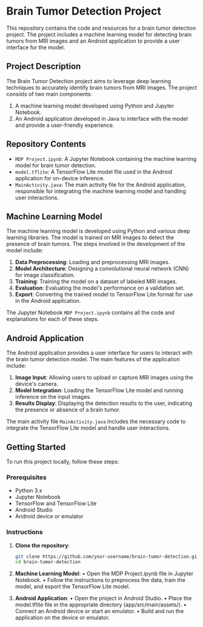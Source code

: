 # Brain Tumor Detection Project

This repository contains the code and resources for a brain tumor detection project. The project includes a machine learning model for detecting brain tumors from MRI images and an Android application to provide a user interface for the model.

## Project Description

The Brain Tumor Detection project aims to leverage deep learning techniques to accurately identify brain tumors from MRI images. The project consists of two main components:
1. A machine learning model developed using Python and Jupyter Notebook.
2. An Android application developed in Java to interface with the model and provide a user-friendly experience.

## Repository Contents

- `MDP Project.ipynb`: A Jupyter Notebook containing the machine learning model for brain tumor detection.
- `model.tflite`: A TensorFlow Lite model file used in the Android application for on-device inference.
- `MainActivity.java`: The main activity file for the Android application, responsible for integrating the machine learning model and handling user interactions.

## Machine Learning Model

The machine learning model is developed using Python and various deep learning libraries. The model is trained on MRI images to detect the presence of brain tumors. The steps involved in the development of the model include:

1. **Data Preprocessing**: Loading and preprocessing MRI images.
2. **Model Architecture**: Designing a convolutional neural network (CNN) for image classification.
3. **Training**: Training the model on a dataset of labeled MRI images.
4. **Evaluation**: Evaluating the model's performance on a validation set.
5. **Export**: Converting the trained model to TensorFlow Lite format for use in the Android application.

The Jupyter Notebook `MDP Project.ipynb` contains all the code and explanations for each of these steps.

## Android Application

The Android application provides a user interface for users to interact with the brain tumor detection model. The main features of the application include:

1. **Image Input**: Allowing users to upload or capture MRI images using the device's camera.
2. **Model Integration**: Loading the TensorFlow Lite model and running inference on the input images.
3. **Results Display**: Displaying the detection results to the user, indicating the presence or absence of a brain tumor.

The main activity file `MainActivity.java` includes the necessary code to integrate the TensorFlow Lite model and handle user interactions.

## Getting Started

To run this project locally, follow these steps:

### Prerequisites

- Python 3.x
- Jupyter Notebook
- TensorFlow and TensorFlow Lite
- Android Studio
- Android device or emulator

### Instructions

1. **Clone the repository**:
   ```sh
   git clone https://github.com/your-username/brain-tumor-detection.git
   cd brain-tumor-detection

2.	**Machine Learning Model**:
	•	Open the MDP Project.ipynb file in Jupyter Notebook.
	•	Follow the instructions to preprocess the data, train the model, and export the TensorFlow Lite model.

3.	**Android Application**:
	•	Open the project in Android Studio.
	•	Place the model.tflite file in the appropriate directory (app/src/main/assets/).
	•	Connect an Android device or start an emulator.
	•	Build and run the application on the device or emulator.

